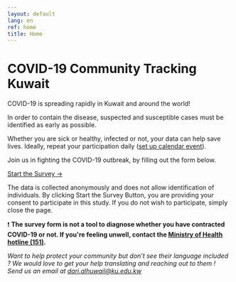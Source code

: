 ```yaml
---
layout: default
lang: en
ref: home
title: Home
---
```

# COVID-19 Community Tracking Kuwait

COVID-19 is spreading rapidly in Kuwait and around the world!

In order to contain the disease, suspected and susceptible cases must be identified as early as possible.

Whether you are sick or healthy, infected or not, your data can help save lives. Ideally, repeat your participation daily ([set up calendar event](/TrackCOVIDKW.ics)).

Join us in fighting the COVID-19 outbreak, by filling out the form below.

<a href="https://survey123.arcgis.com/share/80e7e01a7cbb48d9a8a9b4232c766d4c" class="btn">Start the Survey →</a>

The data is collected anonymously and does not allow identification of individuals.
By clicking Start the Survey Button, you are providing your consent to participate in this study. If you do not wish to participate, simply close the page.

:exclamation: **The survey form is not a tool to diagnose whether you have contracted COVID-19 or not. If you're feeling unwell, contact the [Ministry of Health hotline (151)](tel:151).**

*Want to help protect your community but don’t see their language included ? We would love to get your help translating and reaching out to them ! Send us an email at [dari.alhuwail@ku.edu.kw](mailto:dari.alhuwail@ku.edu.kw)*